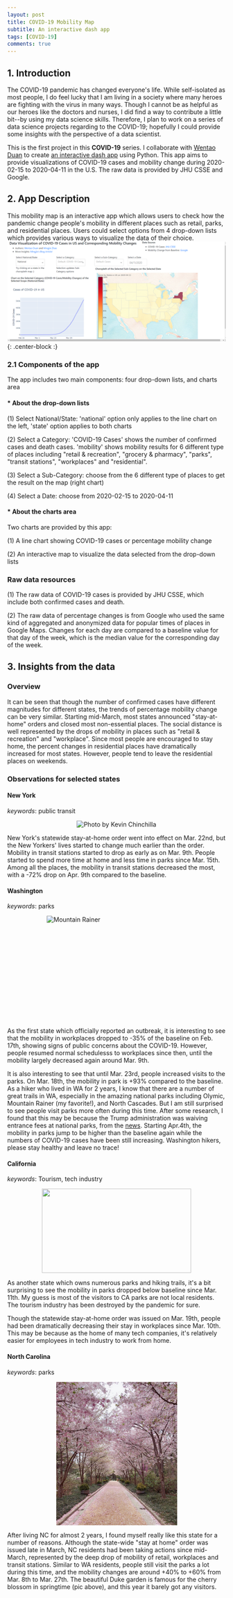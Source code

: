```yaml
---
layout: post
title: COVID-19 Mobility Map
subtitle: An interactive dash app 
tags: [COVID-19]
comments: true
---
```


## 1. Introduction
The COVID-19 pandemic has changed everyone's life. While self-isolated as most people, I do feel lucky that I am living in a society where many heroes are fighting with the virus in many ways. Though I cannot be as helpful as our heroes like the doctors and nurses, I did find a way to contribute a little bit--by using my data science skills. Therefore, I plan to work on a series of data science projects regarding to the COVID-19; hopefully I could provide some insights with the perspective of a data scientist.

This is the first project in this **COVID-19** series. I collaborate with [Wentao Duan](https://github.com/wduan31) to create [an interactive dash app](https://covid-19-mobility-map.herokuapp.com/) using Python. This app aims to provide visualizations of COVID-19 cases and mobility change during 2020-02-15 to 2020-04-11 in the U.S. The raw data is provided by JHU CSSE and Google.

## 2. App Description
This mobility map is an interactive app which allows users to check how the pandemic change people's mobility in different places such as retail, parks, and residential places. Users could select options from 4 drop-down lists which provides various ways to visualize the data of their choice.
![img1](https://github.com/mingjiezhao/mingjiezhao.github.io/blob/master/img/posts_imgs/COVID-19/covid-19-map1.png?raw=true){: .center-block :}
### 2.1 Components of the app
The app includes two main components: four drop-down lists, and charts area
#### * About the drop-down lists
(1) Select National/State: 'national' option only applies to the line chart on the left, 'state' option applies to both charts 

(2) Select a Category: 'COVID-19 Cases' shows the number of confirmed cases and death cases. 'mobility' shows mobility results for 6 different type of places including "retail & recreation", "grocery & pharmacy", "parks", "transit stations", "workplaces" and "residential".

(3) Select a Sub-Category: choose from the 6 different type of places to get the result on the map (right chart)

(4) Select a Date: choose from 2020-02-15 to 2020-04-11

#### * About the charts area
Two charts are provided by this app:

(1) A line chart showing COVID-19 cases or percentage mobility change 

(2) An interactive map to visualize the data selected from the drop-down lists
 
### Raw data resources

(1) The raw data of COVID-19 cases is provided by JHU CSSE, which include both confirmed cases and death.

(2) The raw data of percentage changes is from Google who used the same kind of aggregated and anonymized data for popular times of places in Google Maps. Changes for each day are compared to a baseline value for that day of the week, which is the median value for the corresponding day of the week.

## 3. Insights from the data
### Overview
It can be seen that though the number of confirmed cases have different magnitudes for different states, the trends of percentage mobility change can be very similar. Starting mid-March, most states announced "stay-at-home" orders and closed most non-essential places. The social distance is well represented by the drops of mobility in places such as "retail & recreation" and "workplace". Since most people are encouraged to stay home, the percent changes in residential places have dramatically increased for most states. However, people tend to leave the residential places on weekends.  

### Observations for selected states
#### New York
*keywords*: public transit

<p style="text-align: center;"><img src="https://images.unsplash.com/photo-1574883052806-413e0927a4d7?ixlib=rb-1.2.1&amp;ixid=eyJhcHBfaWQiOjEyMDd9&amp;auto=format&amp;fit=crop&amp;w=687&amp;q=80" alt=" Photo by Kevin Chinchilla" width="311" height="322" /><br /> </p>

<!-- 
 <p style="text-align: center;"><img src="https://i.dailymail.co.uk/1s/2020/03/22/15/26266672-8139923-image-m-59_1584890869653.jpg" alt="1" width="329" height="197"/><p> -->

 
New York's statewide stay-at-home order went into effect on Mar. 22nd, but the New Yorkers' lives started to change much earlier than the order. Mobility in transit stations started to drop as early as on Mar. 9th. People started to spend more time at home and less time in parks since Mar. 15th. Among all the places, the mobility in transit stations decreased the most, with a -72% drop on Apr. 9th compared to the baseline.

#### Washington
*keywords*: parks

<p><img style="display: block; margin-left: auto; margin-right: auto;" src="https://upload.wikimedia.org/wikipedia/commons/thumb/3/32/Mount_Rainier_from_above_Myrtle_Falls_in_August.JPG/450px-Mount_Rainier_from_above_Myrtle_Falls_in_August.JPG" alt="Mountain Rainer" width="322" height="242" /></p>

<!-- <p style="text-align: center;"><img src="https://www.washingtonpost.com/wp-apps/imrs.php?src=https://arc-anglerfish-washpost-prod-washpost.s3.amazonaws.com/public/66K4GPTJUII6VMMZHKLZTRKFCI.jpg&amp;name=small" alt="1" width="329" height="237" /></p> -->

As the first state which officially reported an outbreak, it is interesting to see that the mobility in workplaces dropped to -35% of the baseline on Feb. 17th, showing signs of public concerns about the COVID-19. However, people resumed normal schedulesss to workplaces since then, until the mobility largely decreased again around Mar. 9th. 

It is also interesting to see that until Mar. 23rd, people increased visits to the parks. On Mar. 18th, the mobility in park is +93% compared to the baseline. As a hiker who lived in WA for 2 years, I know that there are a number of great trails in WA, especially in the amazing national parks including Olymic, Mountain Rainer (my favorite!), and North Cascades. But I am still surprised to see people visit parks more often during this time. After some research, I found that this may be because the Trump administration was waiving entrance fees at national parks, from the [news](https://www.washingtonpost.com/climate-environment/2020/03/19/national-parks-fees-waived/). Starting Apr.4th, the mobility in parks jump to be higher than the baseline again while the numbers of COVID-19 cases have been still increasing. Washington hikers, please stay healthy and leave no trace!

#### California
*keywords*: Tourism, tech industry

<p><img style="display: block; margin-left: auto; margin-right: auto;" src="https://images.unsplash.com/photo-1501594907352-04cda38ebc29?ixlib=rb-1.2.1&amp;ixid=eyJhcHBfaWQiOjEyMDd9&amp;auto=format&amp;fit=crop&amp;w=500&amp;q=60" alt="" width="344" height="194" /></p>

<!-- <p style="text-align: center;"><img src="https://pbs.twimg.com/media/EThMd2fXsAMyIop?format=jpg&amp;name=small" alt="1" width="329" height="237" /></p> -->


As another state which owns numerous parks and hiking trails, it's a bit surprising to see the mobility in parks dropped below baseline since Mar. 11th. My guess is most of the visitors to CA parks are not local residents. The tourism industry has been destroyed by the pandemic for sure. 

Though the statewide stay-at-home order was issued on Mar. 19th, people had been dramatically decreasing their stay in workplaces since Mar. 10th. This may be because as the home of many tech companies, it's relatively easier for employees in tech industry to work from home.

#### North Carolina
*keywords*: parks
<p><img style="display: block; margin-left: auto; margin-right: auto;" src="https://github.com/mingjiezhao/mingjiezhao.github.io/blob/master/img/posts_imgs/COVID-19/cherry_blossom.jpg?raw=true" alt="cherry blossom" width="279" height="330" /></p>
<!-- <p style="text-align: center;"><img src="https://github.com/mingjiezhao/mingjiezhao.github.io/blob/master/img/posts_imgs/COVID-19/cherry_blossom.jpg?raw=true&amp;name=small" alt="1" width="329" height="237" /></p> -->

After living NC for almost 2 years, I found myself really like this state for a number of reasons. Although the state-wide "stay at home" order was issued late in March, NC residents had been taking actions since mid-March, represented by the deep drop of mobility of retail, workplaces and transit stations. Similar to WA residents, people still visit the parks a lot during this time, and the mobility changes are around +40% to +60% from Mar. 8th to Mar. 27th. The beautiful Duke garden is famous for the cherry blossom in springtime (pic above), and this year it barely got any visitors.




